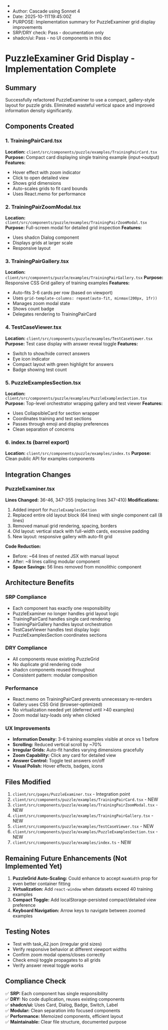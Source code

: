* 
* Author: Cascade using Sonnet 4
* Date: 2025-10-11T19:45:00Z
* PURPOSE: Implementation summary for PuzzleExaminer grid display improvements
* SRP/DRY check: Pass - documentation only
* shadcn/ui: Pass - no UI components in this doc

# PuzzleExaminer Grid Display - Implementation Complete

## Summary
Successfully refactored PuzzleExaminer to use a compact, gallery-style layout for puzzle grids. Eliminated wasteful vertical space and improved information density significantly.

## Components Created

### 1. TrainingPairCard.tsx
**Location:** `client/src/components/puzzle/examples/TrainingPairCard.tsx`
**Purpose:** Compact card displaying single training example (input→output)
**Features:**
- Hover effect with zoom indicator
- Click to open detailed view
- Shows grid dimensions
- Auto-scales grids to fit card bounds
- Uses React.memo for performance

### 2. TrainingPairZoomModal.tsx
**Location:** `client/src/components/puzzle/examples/TrainingPairZoomModal.tsx`
**Purpose:** Full-screen modal for detailed grid inspection
**Features:**
- Uses shadcn Dialog component
- Displays grids at larger scale
- Responsive layout

### 3. TrainingPairGallery.tsx
**Location:** `client/src/components/puzzle/examples/TrainingPairGallery.tsx`
**Purpose:** Responsive CSS Grid gallery of training examples
**Features:**
- Auto-fits 3-6 cards per row (based on viewport)
- Uses `grid-template-columns: repeat(auto-fit, minmax(200px, 1fr))`
- Manages zoom modal state
- Shows count badge
- Delegates rendering to TrainingPairCard

### 4. TestCaseViewer.tsx
**Location:** `client/src/components/puzzle/examples/TestCaseViewer.tsx`
**Purpose:** Test case display with answer reveal toggle
**Features:**
- Switch to show/hide correct answers
- Eye icon indicator
- Compact layout with green highlight for answers
- Badge showing test count

### 5. PuzzleExamplesSection.tsx
**Location:** `client/src/components/puzzle/examples/PuzzleExamplesSection.tsx`
**Purpose:** Top-level orchestrator wrapping gallery and test viewer
**Features:**
- Uses CollapsibleCard for section wrapper
- Coordinates training and test sections
- Passes through emoji and display preferences
- Clean separation of concerns

### 6. index.ts (barrel export)
**Location:** `client/src/components/puzzle/examples/index.ts`
**Purpose:** Clean public API for examples components

## Integration Changes

### PuzzleExaminer.tsx
**Lines Changed:** 36-46, 347-355 (replacing lines 347-410)
**Modifications:**
1. Added import for `PuzzleExamplesSection`
2. Replaced entire old layout block (64 lines) with single component call (8 lines)
3. Removed manual grid rendering, spacing, borders
4. Old layout: vertical stack with full-width cards, excessive padding
5. New layout: responsive gallery with auto-fit grid

**Code Reduction:**
- Before: ~64 lines of nested JSX with manual layout
- After: ~8 lines calling modular component
- **Space Savings:** 56 lines removed from monolithic component

## Architecture Benefits

### SRP Compliance
- Each component has exactly one responsibility
- PuzzleExaminer no longer handles grid layout logic
- TrainingPairCard handles single card rendering
- TrainingPairGallery handles layout orchestration
- TestCaseViewer handles test display logic
- PuzzleExamplesSection coordinates sections

### DRY Compliance
- All components reuse existing PuzzleGrid
- No duplicate grid rendering code
- shadcn components reused throughout
- Consistent pattern: modular composition

### Performance
- React.memo on TrainingPairCard prevents unnecessary re-renders
- Gallery uses CSS Grid (browser-optimized)
- No virtualization needed yet (deferred until >40 examples)
- Zoom modal lazy-loads only when clicked

### UX Improvements
- **Information Density:** 3-6 training examples visible at once vs 1 before
- **Scrolling:** Reduced vertical scroll by ~70%
- **Irregular Grids:** Auto-fit handles varying dimensions gracefully
- **Zoom Capability:** Click any card for detailed view
- **Answer Control:** Toggle test answers on/off
- **Visual Polish:** Hover effects, badges, icons

## Files Modified
1. `client/src/pages/PuzzleExaminer.tsx` - Integration point
2. `client/src/components/puzzle/examples/TrainingPairCard.tsx` - NEW
3. `client/src/components/puzzle/examples/TrainingPairZoomModal.tsx` - NEW
4. `client/src/components/puzzle/examples/TrainingPairGallery.tsx` - NEW
5. `client/src/components/puzzle/examples/TestCaseViewer.tsx` - NEW
6. `client/src/components/puzzle/examples/PuzzleExamplesSection.tsx` - NEW
7. `client/src/components/puzzle/examples/index.ts` - NEW

## Remaining Future Enhancements (Not Implemented Yet)
1. **PuzzleGrid Auto-Scaling:** Could enhance to accept `maxWidth` prop for even better container fitting
2. **Virtualization:** Add `react-window` when datasets exceed 40 training examples
3. **Compact Toggle:** Add localStorage-persisted compact/detailed view preference
4. **Keyboard Navigation:** Arrow keys to navigate between zoomed examples

## Testing Notes
- Test with task_42.json (irregular grid sizes)
- Verify responsive behavior at different viewport widths
- Confirm zoom modal opens/closes correctly
- Check emoji toggle propagates to all grids
- Verify answer reveal toggle works

## Compliance Check
✅ **SRP:** Each component has single responsibility  
✅ **DRY:** No code duplication, reuses existing components  
✅ **shadcn/ui:** Uses Card, Dialog, Badge, Switch, Label  
✅ **Modular:** Clean separation into focused components  
✅ **Performance:** Memoized components, efficient layout  
✅ **Maintainable:** Clear file structure, documented purpose
